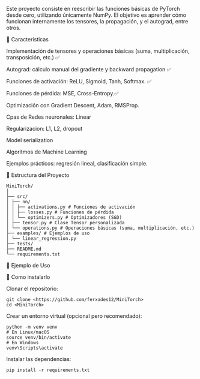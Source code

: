 Este proyecto consiste en reescribir las funciones básicas de PyTorch desde cero, utilizando únicamente NumPy. El objetivo es aprender cómo funcionan internamente los tensores, la propagación, y el autograd, entre otros.

🚀 Características

Implementación de tensores y operaciones básicas (suma, multiplicación, transposición, etc.) ✅

Autograd: cálculo manual del gradiente y backward propagation ✅

Funciones de activación: ReLU, Sigmoid, Tanh, Softmax. ✅

Funciones de pérdida: MSE, Cross-Entropy.✅

Optimización con Gradient Descent, Adam, RMSProp.

Cpas de Redes neuronales: Linear

Regularizacion: L1, L2, dropout

Model serialization

Algoritmos de Machine Learning

Ejemplos prácticos: regresión lineal, clasificación simple.

📂 Estructura del Proyecto<br>
```
MiniTorch/
│
├── src/
│ ├── nn/
│ │ ├── activations.py # Funciones de activación
│ │ ├── losses.py # Funciones de pérdida
│ │ └── optimizers.py # Optimizadores (SGD)
│ ├── tensor.py # Clase Tensor personalizada
│ └── operations.py # Operaciones básicas (suma, multiplicación, etc.)
├── examples/ # Ejemplos de uso
│ └── linear_regression.py
├── tests/
├── README.md
└── requirements.txt
```
📝 Ejemplo de Uso


📌 Como instalarlo

Clonar el repositorio:
```
git clone <https://github.com/ferxades12/MiniTorch>
cd <MiniTorch>
```
Crear un entorno virtual (opcional pero recomendado):

```
python -m venv venv
# En Linux/macOS
source venv/bin/activate
# En Windows
venv\Scripts\activate
```

Instalar las dependencias:
```
pip install -r requirements.txt
```
